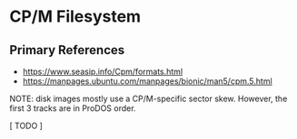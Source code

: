 ﻿# CP/M Filesystem #

## Primary References ##

- https://www.seasip.info/Cpm/formats.html
- https://manpages.ubuntu.com/manpages/bionic/man5/cpm.5.html

NOTE: disk images mostly use a CP/M-specific sector skew.  However, the first 3 tracks are in
ProDOS order.

[ TODO ]
